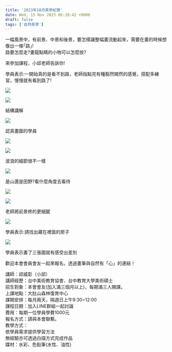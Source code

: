 ```yaml
---
title: '2023年10月美學紀實'
date: Wed, 15 Nov 2023 06:28:42 +0000
draft: false
tags: ['自然美學']
---
```


一幅風景中，有前景、中景和後景，要怎樣讓整幅畫流動起來，需要在畫的時候想像出一條｢路｣!  
路要怎麼走?畫龍點睛的小物可以怎麼放?

來參加課程，小邱老師告訴你!  

學員表示:一開始真的是看不到路，老師指點完有種豁然開然的感覺，搭配多練習，慢慢就有看到路了!

![](https://www.reforestation.tw/wp-content/uploads/2023/11/LINE_ALBUM_20231029美學紀實_231117_1-1024x768.jpg)

![](https://www.reforestation.tw/wp-content/uploads/2023/11/LINE_ALBUM_20231029美學紀實_231117_4-1-1024x768.jpg)

結構講解

![](https://www.reforestation.tw/wp-content/uploads/2023/11/LINE_ALBUM_20231029美學紀實_231117_5-768x1024.jpg)

認真畫圖的學員

![](https://www.reforestation.tw/wp-content/uploads/2023/11/LINE_ALBUM_20231029美學紀實_231117_6-768x1024.jpg)

![](https://www.reforestation.tw/wp-content/uploads/2023/11/LINE_ALBUM_20231029美學紀實_231117_7-768x1024.jpg)

波浪的細節很不一樣

![](https://www.reforestation.tw/wp-content/uploads/2023/11/LINE_ALBUM_20231029美學紀實_231117_11-768x1024.jpg)

是山還是田野?看什麼角度去看待

![](https://www.reforestation.tw/wp-content/uploads/2023/11/LINE_ALBUM_20231029美學紀實_231117_12-768x1024.jpg)

![](https://www.reforestation.tw/wp-content/uploads/2023/11/LINE_ALBUM_20231029美學紀實_231117_13-768x1024.jpg)

老師將前景修的更細膩

![](https://www.reforestation.tw/wp-content/uploads/2023/11/LINE_ALBUM_20231029美學紀實_231117_14-768x1024.jpg)

學員表示:請找出藏在裡面的房子

![](https://www.reforestation.tw/wp-content/uploads/2023/11/LINE_ALBUM_20231029美學紀實_231117_15-1024x768.jpg)

學員表示畫了三張圖就有感受出差別

歡迎本會會員會友一起來報名，透過畫筆與自然有「心」的連結！

講師：邱威彰（小邱）  
講師經歷：台中美術教育協會、台中教育大學美術碩士  
招生對象：本會會友(加入滿三個月以上)，每期滿三人開課。  
上課地點：大肚山森林復育中心  
課期安排：每月兩天，隔週日上午9:30~12:00  
課程日期：加入LINE群組一起討論  
費用：每期一位學員學費1000元  
報名方式：請與本會聯繫。  
教學方式：  
依學員需求提供學習方法  
無經驗亦可透過白描方式完成作品  
媒材：水彩、色鉛筆(水性、油性)
